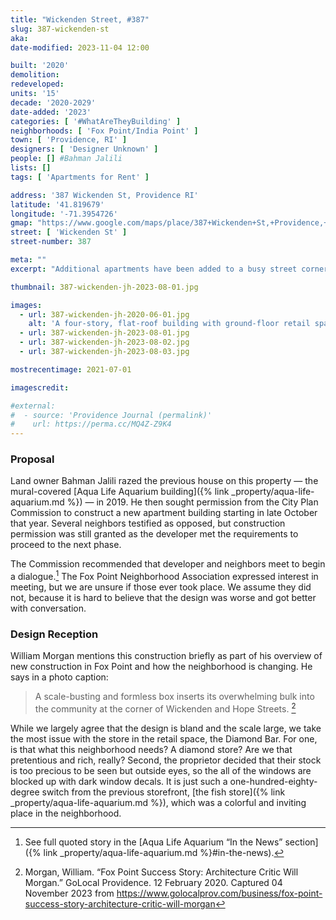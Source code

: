 ```yaml
---
title: "Wickenden Street, #387"
slug: 387-wickenden-st
aka:
date-modified: 2023-11-04 12:00

built: '2020'
demolition:
redeveloped:
units: '15'
decade: '2020-2029'
date-added: '2023'
categories: [ '#WhatAreTheyBuilding' ]
neighborhoods: [ 'Fox Point/India Point' ]
town: [ 'Providence, RI' ]
designers: [ 'Designer Unknown' ]
people: [] #Bahman Jalili
lists: []
tags: [ 'Apartments for Rent' ]

address: '387 Wickenden St, Providence RI'
latitude: '41.819679'
longitude: '-71.3954726'
gmap: "https://www.google.com/maps/place/387+Wickenden+St,+Providence,+RI+02903/@41.819679,-71.3954726,18z/data=!4m6!3m5!1s0x89e44539c92f831d:0xb6528eb74512ae59!8m2!3d41.819679!4d-71.3954726!16s%2Fg%2F11csl9cmd7?entry=ttu"
street: [ 'Wickenden St' ]
street-number: 387

meta: ""
excerpt: "Additional apartments have been added to a busy street corner but at the cost of a neighborhood institution"

thumbnail: 387-wickenden-jh-2023-08-01.jpg

images:
  - url: 387-wickenden-jh-2020-06-01.jpg
    alt: 'A four-story, flat-roof building with ground-floor retail space. The facade is four bays wide, with window groups of a single, a double, a double, and a single across each floor. Floors two and three have a two-story rectangular bay window detail protruding clad in dark red siding. The rest of the buildiong is clad in light tan siding with white trim.'
  - url: 387-wickenden-jh-2023-08-01.jpg
  - url: 387-wickenden-jh-2023-08-02.jpg
  - url: 387-wickenden-jh-2023-08-03.jpg

mostrecentimage: 2021-07-01

imagescredit:

#external:
#  - source: 'Providence Journal (permalink)'
#    url: https://perma.cc/MQ4Z-Z9K4
---
```


### Proposal

Land owner Bahman Jalili razed the previous house on this property — the mural-covered [Aqua Life Aquarium building]({% link _property/aqua-life-aquarium.md %}) — in 2019. He then sought permission from the City Plan Commission to construct a new apartment building starting in late October that year. Several neighbors testified as opposed, but construction permission was still granted as the developer met the requirements to proceed to the next phase.

The Commission recommended that developer and neighbors meet to begin a dialogue.[^1] The Fox Point Neighborhood Association expressed interest in meeting, but we are unsure if those ever took place. We assume they did not, because it is hard to believe that the design was worse and got better with conversation.

[^1]: See full quoted story in the [Aqua Life Aquarium “In the News” section]({% link _property/aqua-life-aquarium.md %}#in-the-news).


### Design Reception

William Morgan mentions this construction briefly as part of his overview of new construction in Fox Point and how the neighborhood is changing. He says in a photo caption: 

> A scale-busting and formless box inserts its overwhelming bulk into the community at the corner of Wickenden and Hope Streets. [^2]

[^2]: Morgan, William. “Fox Point Success Story: Architecture Critic Will Morgan.” GoLocal Providence. 12 February 2020. Captured 04 November 2023 from https://www.golocalprov.com/business/fox-point-success-story-architecture-critic-will-morgan

While we largely agree that the design is bland and the scale large, we take the most issue with the store in the retail space, the Diamond Bar. For one, is that what this neighborhood needs? A diamond store? Are we that pretentious and rich, really? Second, the proprietor decided that their stock is too precious to be seen but outside eyes, so the all of the windows are blocked up with dark window decals. It is just such a one-hundred-eighty-degree switch from the previous storefront, [the fish store]({% link _property/aqua-life-aquarium.md %}), which was a colorful and inviting place in the neighborhood.
